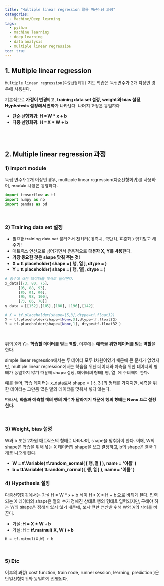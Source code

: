 ```yaml
---
title: "Multiple linear regression 활용 머신러닝 과정"
categories: 
  - Machine/Deep learning 
tags:
  - python
  - machine learning
  - deep learning
  - data analysis
  - multiple linear regression
toc: true
---
```


## 1. Multiple linear regression 

`Multiple linear regression(다중선형회귀)` 지도 학습은 독립변수가 2개 이상인 경우에 사용된다.

기본적으로 **가정이 변경**되고, **training data set 설정, weight 와 bias 설정, Hyphotesis 설정에서 변화**가 나타난다.
나머지 과정은 동일하다.

- **단순 선형회귀: H = W \* x + b**
- **다중 선형회귀: H = X \* W + b**

<br><br>

## 2. Multiple linear regression 과정 

### 1) Import module

독립 변수가 2개 이상인 경우, multipple linear regression(다중선형회귀)를 사용하며, module 사용은 동일하다.

```python
import tensorflow as tf
import numpy as np
import pandas as pd
```

<br>

### 2)  Training data set 설정

- 필요한 training data set 불러와서 전처리( 결측치, 극단치, 표준화 ) 잊지말고 해주기!
- 매트릭스 연산으로 넘어가면서 관용적으로 **대문자 X, Y를 사용**한다. 
- **가장 중요한 것은 shape 맞춰 주는 것!**
- **X = tf.placeholder( shape = [ 행, 열 ], dtype = )**
- **Y = tf.placeholder( shape = [ 행, 열], dtype = )**

```python
# 점수에 대한 데이터를 예시로 들어본다.
x_data[[73, 80, 75],
      [93, 88, 93],
      [89, 91, 90],
      [96, 98, 100],
      [73, 66, 70]]
y_data = [[152],[185],[180], [196],[142]]

# X = tf.placeholder(shape=[5,3],dtype=tf.float32)
X = tf.placeholder(shape=[None,3],dtype=tf.float32)
Y = tf.placeholder(shape=[None,1], dtype=tf.float32 )
```

 <br>

위의 X와 Y는 **학습할 데이터를 받는 역할**, 이후에는 **예측을 위한 데이터를 받는 역할**을 한다.

simple linear regression에서는 두 데이터 모두 1차원이였기 때문에 큰 문제가 없었지만, 
multiple linear regression에서는 학습을 위한 데이터와 예측을 위한 데이터의 형태가 동일하지 않기 때문에 shape 설정, 데이터의 형태[ 행, 열 ]에 주의해야 한다.

예를 들어, 학습 데이터는 x_data로써 shape = [ 5, 3 ]의 형태를 가지지만, 
예측을 위한 데이터는 그만큼 많은 열의 데이터를 맞춰서 넣지 않는다. 

따라서, **학습과 예측할 때의 행의 개수가 달라지기 때문에 행의 형태는 None 으로 설정한다.** 

 <br>

### 3) Weight, bias 설정

W와 b 또한 2차원 매트릭스의 형태로 나타나며, shape을 맞춰줘야 한다.
이때, W의 shape은 학습을 위해 넣는 X 데이터의 shape을 보고 결정하고, b의 shape은 결국 1개로 나오게 된다. 

- **W = tf.Variable( tf.random_normal( [ 행, 열 ] ), name = '이름' )**
- **b = tf.Variable( tf.random_normal( [ 행, 열 ] ), name = '이름' )**

 

### 4) Hypothesis 설정

다중선형회귀에서는 가설 H = W * x + b 식이 H = X * H + b 으로 바뀌게 된다.
입력되는 X 데이터의 shape은 열의 수가 정해진 상태로 행의 형태로 입력되지만, 구해야 하는 W의 shape은 정해져 있지 않기 때문에, 보다 편한 연산을 위해 W와 X의 자리를 바꾼다.

- 가설: **H = X \* W + b** 
- 가설: **H = tf.matmul( X, W ) + b**

```python
H = tf.matmul(X,W) + b
```

<br>

### 5) Etc

이후의 과정( cost function, train node, runner session, learning, prediction )은 단일선형회귀와 동일하게 진행된다.